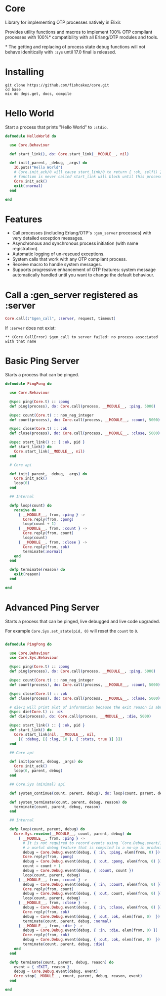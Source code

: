 # Core
Library for implementing OTP processes natively in Elixir.

Provides utility functions and macros to implement 100% OTP compliant
processes with 100%\* compatibility with all Erlang/OTP modules and tools.

\* The getting and replacing of process state debug functions will not
behave idenitically with `:sys` until 17.0 final is released.

# Installing
```
git clone https://github.com/fishcakez/core.git
cd base
mix do deps.get, docs, compile
```

# Hello World
Start a process that prints "Hello World" to `:stdio`.
```elixir
defmodule HelloWorld do

  use Core.Behaviour

  def start_link(), do: Core.start_link(__MODULE__, nil)

  def init(_parent, _debug, _args) do
    IO.puts("Hello World")
    # Core.init_ack/0 will cause start_link/0 to return { :ok, self() }. If this
    # function is never called start_link will block until this process exits.
    Core.init_ack()
    exit(:normal)
  end

end
```

# Features
* Call processes (including Erlang/OTP's `:gen_server` processes) with
  very detailed exception messages.
* Asynchronous and synchronous process initiation (with name registration).
* Automatic logging of un-rescued exceptions.
* System calls that work with any OTP compliant process.
* Receive macro to handle system messages.
* Supports progressive enhancement of OTP features: system message
  automatically handled until you want to change the default behaviour.

# Call a :gen\_server registered as :server
```elixir
Core.call(:"$gen_call", :server, request, timeout)
```
If `:server` does not exist:
```
** (Core.CallError) $gen_call to server failed: no process associated with that name
```

# Basic Ping Server
Starts a process that can be pinged.
```elixir
defmodule PingPong do

  use Core.Behaviour

  @spec ping(Core.t) :: :pong
  def ping(process), do: Core.call(process, __MODULE__, :ping, 5000)

  @spec count(Core.t) :: non_neg_integer
  def count(process), do: Core.call(process, __MODULE__, :count, 5000)

  @spec close(Core.t) :: :ok
  def close(process), do: Core.call(process, __MODULE__, :close, 5000)

  @spec start_link() :: { :ok, pid }
  def start_link() do
    Core.start_link(__MODULE__, nil)
  end

  # Core api

  def init(_parent, _debug, _args) do
    Core.init_ack()
    loop(0)
  end

  ## Internal

  defp loop(count) do
    receive do
      { __MODULE__, from, :ping } ->
        Core.reply(from, :pong)
        loop(count + 1)
      { __MODULE__, from, :count } ->
        Core.reply(from, count)
        loop(count)
      { __MODULE__, from, :close } ->
        Core.reply(from, :ok)
        terminate(:normal)
    end
  end

  defp terminate(reason) do
    exit(reason)
  end

end
```

# Advanced Ping Server
Starts a process that can be pinged, live debugged and live code
upgraded.

For example `Core.Sys.set_state(pid, 0)` will reset the `count` to `0`.
```elixir

defmodule PingPong do

  use Core.Behaviour
  use Core.Sys.Behaviour

  @spec ping(Core.t) :: :pong
  def ping(process), do: Core.call(process, __MODULE__, :ping, 5000)

  @spec count(Core.t) :: non_neg_integer
  def count(process), do: Core.call(process, __MODULE__, :count, 5000)

  @spec close(Core.t) :: :ok
  def close(process), do: Core.call(process, __MODULE__, :close, 5000)

  # die/1 will print alot of information because the exit reason is abnormal.
  @spec die(Core.t) :: :ok
  def die(process), do: Core.call(process, __MODULE__, :die, 5000)

  @spec start_link() :: { :ok, pid }
  def start_link() do
    Core.start_link(nil, __MODULE__, nil,
      [{ :debug, [{ :log, 10 }, { :stats, true }] }])
  end

  ## Core api

  def init(parent, debug, _args) do
    Core.init_ack()
    loop(0, parent, debug)
  end

  ## Core.Sys (minimal) api

  def system_continue(count, parent, debug), do: loop(count, parent, debug)

  def system_terminate(count, parent, debug, reason) do
    terminate(count, parent, debug, reason)
  end

  ## Internal

  defp loop(count, parent, debug) do
    Core.Sys.receive(__MODULE__, count, parent, debug) do
      { __MODULE__, from, :ping } ->
        # It is not required to record events using `Core.Debug.event/1` but is
        # a useful debug feature that is compiled to a no-op in production.
        debug = Core.Debug.event(debug, { :in, :ping, elem(from, 0) })
        Core.reply(from, :pong)
        debug = Core.Debug.event(debug, { :out, :pong, elem(from, 0) })
        count = count + 1
        debug = Core.Debug.event(debug, { :count, count })
        loop(count, parent, debug)
      { __MODULE__, from, :count } ->
        debug = Core.Debug.event(debug, { :in, :count, elem(from, 0) })
        Core.reply(from, count)
        debug = Core.Debug.event(debug, { :out, count, elem(from, 0) })
        loop(count, parent, debug)
      { __MODULE__, from, :close } ->
        debug = Core.Debug.event(debug, { :in, :close, elem(from, 0) })
        Core.reply(from, :ok)
        debug = Core.Debug.event(debug, { :out, :ok, elem(from, 0)  })
        terminate(count, parent, debug, :normal)
      { __MODULE__, from, :die } ->
        debug = Core.Debug.event(debug, { :in, :die, elem(from, 0) })
        Core.reply(from, :ok)
        debug = Core.Debug.event(debug, { :out, :ok, elem(from, 0)  })
        terminate(count, parent, debug, :die)
    end
  end

  defp terminate(count, parent, debug, reason) do
    event = { :EXIT, reason }
    debug = Core.Debug.event(debug, event)
    Core.stop(__MODULE__, count, parent, debug, reason, event)
  end

end
```





